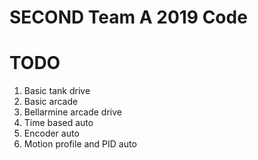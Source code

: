 # SECOND Team A 2019 Code

# TODO
1. Basic tank drive
2. Basic arcade
3. Bellarmine arcade drive
4. Time based auto
5. Encoder auto
6. Motion profile and PID auto
